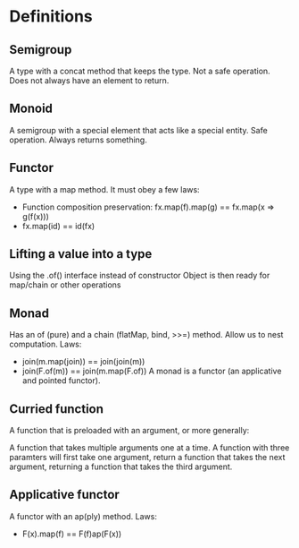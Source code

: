 # Definitions

## Semigroup
A type with a concat method that keeps the type.
Not a safe operation. Does not always have an element to return.

## Monoid
A semigroup with a special element that acts like a special entity.
Safe operation. Always returns something.

## Functor
A type with a map method. It must obey a few laws:
- Function composition preservation: fx.map(f).map(g) == fx.map(x => g(f(x)))
- fx.map(id) == id(fx)

## Lifting a value into a type
Using the .of() interface instead of constructor
Object is then ready for map/chain or other operations

## Monad
Has an of (pure) and a chain (flatMap, bind, >>=) method.
Allow us to nest computation.
Laws:
- join(m.map(join)) == join(join(m))
- join(F.of(m)) == join(m.map(F.of))
A monad is a functor (an applicative and pointed functor).

## Curried function
A function that is preloaded with an argument, or more generally:

A function that takes multiple arguments one at a time.
A function with three paramters will first take one argument,
return a function that takes the next argument, returning a
function that takes the third argument.

## Applicative functor
A functor with an ap(ply) method.
Laws:
- F(x).map(f) == F(f)ap(F(x))
